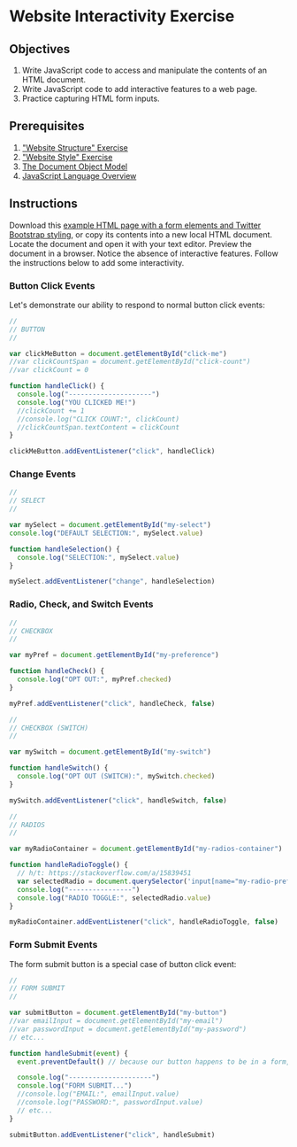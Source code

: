 # Website Interactivity Exercise

## Objectives

  1. Write JavaScript code to access and manipulate the contents of an HTML document.
  2. Write JavaScript code to add interactive features to a web page.
  2. Practice capturing HTML form inputs.

## Prerequisites

  1. ["Website Structure" Exercise](/exercises/website-structure/exercise.md)
  2. ["Website Style" Exercise](/exercises/website-style/exercise.md)
  3. [The Document Object Model](/notes/javascript/document-object-model.md)
  4. [JavaScript Language Overview](/notes/javascript/README.md)

## Instructions

Download this [example HTML page with a form elements and Twitter Bootstrap styling](/exercises/website-interactivity/bootstrap_5_form.html), or copy its contents into a new local HTML document. Locate the document and open it with your text editor. Preview the document in a browser. Notice the absence of interactive features. Follow the instructions below to add some interactivity.

### Button Click Events

Let's demonstrate our ability to respond to normal button click events:

```js
//
// BUTTON
//

var clickMeButton = document.getElementById("click-me")
//var clickCountSpan = document.getElementById("click-count")
//var clickCount = 0

function handleClick() {
  console.log("---------------------")
  console.log("YOU CLICKED ME!")
  //clickCount += 1
  //console.log("CLICK COUNT:", clickCount)
  //clickCountSpan.textContent = clickCount
}

clickMeButton.addEventListener("click", handleClick)
```

### Change Events

```js
//
// SELECT
//

var mySelect = document.getElementById("my-select")
console.log("DEFAULT SELECTION:", mySelect.value)

function handleSelection() {
  console.log("SELECTION:", mySelect.value)
}

mySelect.addEventListener("change", handleSelection)
```

### Radio, Check, and Switch Events

```js
//
// CHECKBOX
//

var myPref = document.getElementById("my-preference")

function handleCheck() {
  console.log("OPT OUT:", myPref.checked)
}

myPref.addEventListener("click", handleCheck, false)

//
// CHECKBOX (SWITCH)
//

var mySwitch = document.getElementById("my-switch")

function handleSwitch() {
  console.log("OPT OUT (SWITCH):", mySwitch.checked)
}

mySwitch.addEventListener("click", handleSwitch, false)

//
// RADIOS
//

var myRadioContainer = document.getElementById("my-radios-container")

function handleRadioToggle() {
  // h/t: https://stackoverflow.com/a/15839451
  var selectedRadio = document.querySelector('input[name="my-radio-preference"]:checked')
  console.log("----------------")
  console.log("RADIO TOGGLE:", selectedRadio.value)
}

myRadioContainer.addEventListener("click", handleRadioToggle, false)
```

### Form Submit Events

The form submit button is a special case of button click event:

```js
//
// FORM SUBMIT
//

var submitButton = document.getElementById("my-button")
//var emailInput = document.getElementById("my-email")
//var passwordInput = document.getElementById("my-password")
// etc...

function handleSubmit(event) {
  event.preventDefault() // because our button happens to be in a form, we prevent the default form action that would be triggered when the form is submitted

  console.log("---------------------")
  console.log("FORM SUBMIT...")
  //console.log("EMAIL:", emailInput.value)
  //console.log("PASSWORD:", passwordInput.value)
  // etc...
}

submitButton.addEventListener("click", handleSubmit)
```
